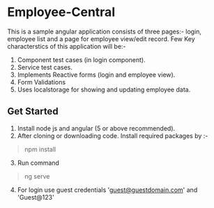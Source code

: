 # Employee-Central

This is a sample angular application consists of three pages:- login, employee list and a page for employee view/edit record. Few Key characterstics of this application will be:-

1. Component test cases (in login component).
2. Service test cases.
3. Implements Reactive forms (login and employee view).
4. Form Validations
5. Uses localstorage for showing and updating employee data.

## Get Started
1. Install node js and angular (5 or above recommended).
2. After cloning or downloading code. Install required packages by :- 
  > npm install
3. Run command 
  > ng serve
4. For login use guest credentials 'guest@guestdomain.com' and 'Guest@123'
